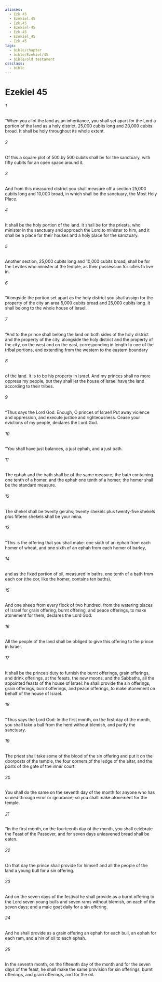 ```yaml
---
aliases:
  - Ezk 45
  - Ezekiel.45
  - Ezk.45
  - Ezekiel-45
  - Ezk-45
  - Ezekiel_45
  - Ezk_45
tags:
  - bible/chapter
  - bible/Ezekiel/45
  - bible/old testament
cssclass:
  - bible
---
```


# Ezekiel 45

###### 1
“When you allot the land as an inheritance, you shall set apart for the Lord a portion of the land as a holy district, 25,000 cubits long and 20,000 cubits broad. It shall be holy throughout its whole extent.
###### 2
Of this a square plot of 500 by 500 cubits shall be for the sanctuary, with fifty cubits for an open space around it.
###### 3
And from this measured district you shall measure off a section 25,000 cubits long and 10,000 broad, in which shall be the sanctuary, the Most Holy Place.
###### 4
It shall be the holy portion of the land. It shall be for the priests, who minister in the sanctuary and approach the Lord to minister to him, and it shall be a place for their houses and a holy place for the sanctuary.
###### 5
Another section, 25,000 cubits long and 10,000 cubits broad, shall be for the Levites who minister at the temple, as their possession for cities to live in.
###### 6
“Alongside the portion set apart as the holy district you shall assign for the property of the city an area 5,000 cubits broad and 25,000 cubits long. It shall belong to the whole house of Israel.
###### 7
“And to the prince shall belong the land on both sides of the holy district and the property of the city, alongside the holy district and the property of the city, on the west and on the east, corresponding in length to one of the tribal portions, and extending from the western to the eastern boundary
###### 8
of the land. It is to be his property in Israel. And my princes shall no more oppress my people, but they shall let the house of Israel have the land according to their tribes.
###### 9
“Thus says the Lord God: Enough, O princes of Israel! Put away violence and oppression, and execute justice and righteousness. Cease your evictions of my people, declares the Lord God.
###### 10
“You shall have just balances, a just ephah, and a just bath.
###### 11
The ephah and the bath shall be of the same measure, the bath containing one tenth of a homer, and the ephah one tenth of a homer; the homer shall be the standard measure.
###### 12
The shekel shall be twenty gerahs; twenty shekels plus twenty-five shekels plus fifteen shekels shall be your mina.
###### 13
“This is the offering that you shall make: one sixth of an ephah from each homer of wheat, and one sixth of an ephah from each homer of barley,
###### 14
and as the fixed portion of oil, measured in baths, one tenth of a bath from each cor (the cor, like the homer, contains ten baths).
###### 15
And one sheep from every flock of two hundred, from the watering places of Israel for grain offering, burnt offering, and peace offerings, to make atonement for them, declares the Lord God.
###### 16
All the people of the land shall be obliged to give this offering to the prince in Israel.
###### 17
It shall be the prince’s duty to furnish the burnt offerings, grain offerings, and drink offerings, at the feasts, the new moons, and the Sabbaths, all the appointed feasts of the house of Israel: he shall provide the sin offerings, grain offerings, burnt offerings, and peace offerings, to make atonement on behalf of the house of Israel.
###### 18
“Thus says the Lord God: In the first month, on the first day of the month, you shall take a bull from the herd without blemish, and purify the sanctuary.
###### 19
The priest shall take some of the blood of the sin offering and put it on the doorposts of the temple, the four corners of the ledge of the altar, and the posts of the gate of the inner court.
###### 20
You shall do the same on the seventh day of the month for anyone who has sinned through error or ignorance; so you shall make atonement for the temple.
###### 21
“In the first month, on the fourteenth day of the month, you shall celebrate the Feast of the Passover, and for seven days unleavened bread shall be eaten.
###### 22
On that day the prince shall provide for himself and all the people of the land a young bull for a sin offering.
###### 23
And on the seven days of the festival he shall provide as a burnt offering to the Lord seven young bulls and seven rams without blemish, on each of the seven days; and a male goat daily for a sin offering.
###### 24
And he shall provide as a grain offering an ephah for each bull, an ephah for each ram, and a hin of oil to each ephah.
###### 25
In the seventh month, on the fifteenth day of the month and for the seven days of the feast, he shall make the same provision for sin offerings, burnt offerings, and grain offerings, and for the oil.


